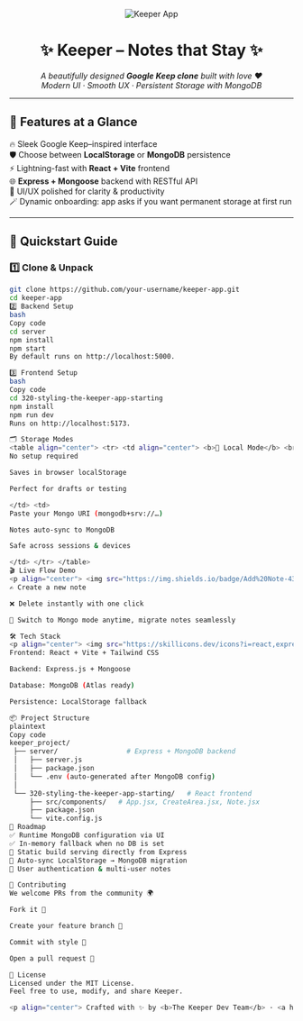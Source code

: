 <!-- =============================== -->
<!--           KEEPER APP            -->
<!-- =============================== -->

<p align="center">
  <img src="https://img.shields.io/badge/📝-Keeper%20App-ffca28?style=for-the-badge&logo=googlekeep&logoColor=black" alt="Keeper App"/>
</p>

<h1 align="center">✨ Keeper – Notes that Stay ✨</h1>

<p align="center">
  <i>A beautifully designed <b>Google Keep clone</b> built with love ♥<br>
  Modern UI · Smooth UX · Persistent Storage with MongoDB</i>
</p>

---

## 🌟 Features at a Glance

🔥 Sleek Google Keep–inspired interface  
🛡️ Choose between **LocalStorage** or **MongoDB** persistence  
⚡ Lightning-fast with **React + Vite** frontend  
🌐 **Express + Mongoose** backend with RESTful API  
🎨 UI/UX polished for clarity & productivity  
🪄 Dynamic onboarding: app asks if you want permanent storage at first run  

---

## 🚀 Quickstart Guide

### 1️⃣ Clone & Unpack
```bash
git clone https://github.com/your-username/keeper-app.git
cd keeper-app
2️⃣ Backend Setup
bash
Copy code
cd server
npm install
npm start
By default runs on http://localhost:5000.

3️⃣ Frontend Setup
bash
Copy code
cd 320-styling-the-keeper-app-starting
npm install
npm run dev
Runs on http://localhost:5173.

🗂 Storage Modes
<table align="center"> <tr> <td align="center"> <b>🌱 Local Mode</b> <br/> (quick & temporary) </td> <td align="center"> <b>🌳 MongoDB Mode</b> <br/> (permanent & scalable) </td> </tr> <tr> <td>
No setup required

Saves in browser localStorage

Perfect for drafts or testing

</td> <td>
Paste your Mongo URI (mongodb+srv://…)

Notes auto-sync to MongoDB

Safe across sessions & devices

</td> </tr> </table>
🎬 Live Flow Demo
<p align="center"> <img src="https://img.shields.io/badge/Add%20Note-43a047?style=for-the-badge&logo=react&logoColor=white" /> <img src="https://img.shields.io/badge/Delete%20Note-e53935?style=for-the-badge&logo=trash&logoColor=white" /> <img src="https://img.shields.io/badge/Switch%20to%20MongoDB-039be5?style=for-the-badge&logo=mongodb&logoColor=white" /> </p>
✍️ Create a new note

❌ Delete instantly with one click

🔄 Switch to Mongo mode anytime, migrate notes seamlessly

🛠️ Tech Stack
<p align="center"> <img src="https://skillicons.dev/icons?i=react,express,mongodb,nodejs,vite,git" /> </p>
Frontend: React + Vite + Tailwind CSS

Backend: Express.js + Mongoose

Database: MongoDB (Atlas ready)

Persistence: LocalStorage fallback

📦 Project Structure
plaintext
Copy code
keeper_project/
 ├── server/                 # Express + MongoDB backend
 │   ├── server.js
 │   ├── package.json
 │   └── .env (auto-generated after MongoDB config)
 │
 └── 320-styling-the-keeper-app-starting/   # React frontend
     ├── src/components/   # App.jsx, CreateArea.jsx, Note.jsx
     ├── package.json
     └── vite.config.js
📌 Roadmap
✅ Runtime MongoDB configuration via UI
✅ In-memory fallback when no DB is set
🔲 Static build serving directly from Express
🔲 Auto-sync LocalStorage → MongoDB migration
🔲 User authentication & multi-user notes

🤝 Contributing
We welcome PRs from the community 🌍

Fork it 🍴

Create your feature branch 🌿

Commit with style 💅

Open a pull request 🚀

📜 License
Licensed under the MIT License.
Feel free to use, modify, and share Keeper.

<p align="center"> Crafted with ✨ by <b>The Keeper Dev Team</b> · <a href="#">Say hi 👋</a> </p> ```
